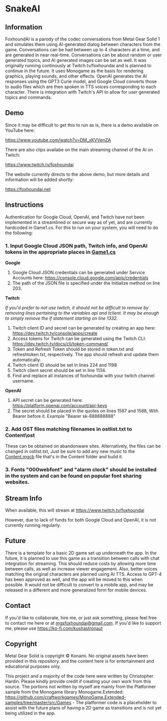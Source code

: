 # SnakeAI

## Information

FoxhoundAI is a parody of the codec conversations from Metal Gear Solid 1 and simulates them using AI-generated dialog between characters from the game. Conversations can be had between up to 4 characters at a time, and are generated in near real-time. Conversations can be about random or user generated topics, and AI generated images can be set as well. It was originally running continously at Twitch.tv/foxhoundai and is planned to continue in the future. It uses Monogame as the basis for rendering graphics, playing sounds, and other effects. OpenAI generates the AI responses using the GPT3 Curie model, and Google Cloud converts those to audio files which are then spoken in TTS voices corresponding to each character. There is integration with Twitch's API to allow for user generated topics and commands.

## Demo

Since it may be difficult to get this to run as is, there is a demo available on YouTube here:

https://www.youtube.com/watch?v=DM_xKVVenZA

There are also clips availabe on the main streaming channel of the AI on Twitch:

https://www.twitch.tv/foxhoundai

The website currently directs to the above demo, but more details and information will be added shortly:

https://foxhoundai.net

## Instructions

Authentication for Google Cloud, OpenAI, and Twitch have not been implemented in a streamlined or secure way as of yet, and are currently hardcoded in Game1.cs. For this to run on your system, you will need to do the following:

### 1. Input Google Cloud JSON path, Twitch info, and OpenAI tokens in the appropriate places in [Game1.cs](SnakeAI/Game1.cs)

**Google**

1. Google Cloud JSON credentials can be generated under Service Accounts here: https://console.cloud.google.com/apis/credentials 
2. The path of the JSON file is specified under the Initialize method on line 203.

**Twitch**

_If you'd prefer to not use twitch, it should not be difficult to remove by removing lines pertaining to the variables api and tclient. It may be enough to simply remove the if statement starting on line 1332._

1. Twitch client ID and secret can be generated by creating an app here: https://dev.twitch.tv/console/apps/create
2. Access tokens for Twitch can be generated using the Twitch CLI: https://dev.twitch.tv/docs/cli/token-command/
3. Token and Refresh Token should be stored in token.txt and refreshtoken.txt, respectively. The app should refresh and update them automatically.
4. Twitch client ID should be set in lines 224 and 1198
5. Twitch client secret should be set in line 1134.
6. Find and replace all instances of foxhoundai with your twitch channel username.

**OpenAI**

1. API secret can be generated here: https://platform.openai.com/account/api-keys
2. The secret should be placed in the quotes on lines 1567 and 1588, With Bearer before it. Example "Bearer sk-888888888"
  
### 2. Add OST files matching filenames in ostlist.txt to Content\ost

These can be obtained on abandonware sites. Alternatively, the files can be changed in ostlist.txt, Just be sure to add any new music to the [Content.mgcb](SnakeAI/Content/Content.mgcb) file that's in the Content folder and build it.

### 3. Fonts "000webfont" and "alarm clock" should be installed in the system and can be found on popular font sharing websites.

## Stream Info

When available, this will stream at https://www.twitch.tv/foxhoundai 

However, due to lack of funds for both Google Cloud and OpenAI, it is not currently running regularly.

## Future

There is a template for a basic 2D game set up underneath the app. In the future, it is planned to use this game as a transition between calls with chat integration for streaming. This should reduce costs by allowing more time between calls, as well as increase viewer engagement. Also, better voices matching the original characters are planned using AI TTS. Access to GPT-4 has been approved as well, and the app will be moved to this when possible. It would not be difficult to convert to a mobile app, and may be released in a different and more generalized form for mobile devices.

## Contact

If you'd like to collaborate, hire me, or just ask something, please feel free to contact me here or at mgsfoxhoundai@gmail.com. If you'd like to support me, please use https://ko-fi.com/kushastronaut

## Copyright

Metal Gear Solid is copyright © Konami. No original assets have been provided in this repository. and the content here is for entertainment and educational purposes only.

This project and a majority of the code here were written by Christopher Hardin. Please kindly provide credit if creating your own work from this source. The portions not written by myself are mainly from the Platformer sample from the Monogame library Monogame.Extended: https://github.com/craftworkgames/MonoGame.Extended-samples/tree/master/src/Games - The platformer code is a placeholder to assist with the future plans of having a 2D game as transitions and is not yet being utilized in the app.

